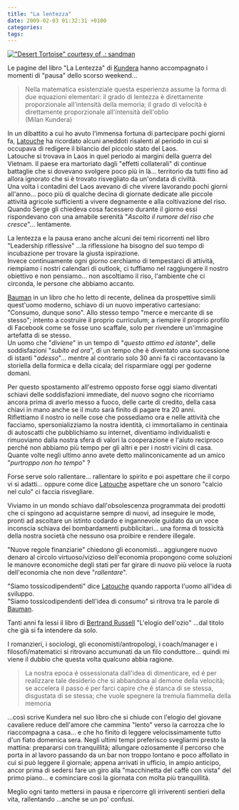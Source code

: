 ```yaml
---
title: "La lentezza"
date: 2009-02-03 01:32:31 +0100
categories: 
tags: 
---
```


[!["Desert Tortoise" courtesy of .: sandman](/~brain/content/tortoise.jpg)](http://www.flickr.com/photos/dotdoubledot/2422647740/)

Le pagine del libro "La Lentezza" di [Kundera](http://en.wikipedia.org/wiki/Milan_Kundera) hanno accompagnato i momenti di "pausa" dello scorso weekend...   
 

> Nella matematica esistenziale questa esperienza assume la forma di due equazioni elementari: il grado di lentezza è direttamente proporzionale all'intensità della memoria; il grado di velocità è direttamente proporzionale all'intensità dell'oblio   
> (Milan Kundera)

In un dibattito a cui ho avuto l'immensa fortuna di partecipare pochi giorni fa, [Latouche](http://en.wikipedia.org/wiki/Serge_Latouche) ha ricordato alcuni aneddoti risalenti al periodo in cui si occupava di redigere il bilancio del piccolo stato del Laos.  
Latouche si trovava in Laos in quel periodo ai margini della guerra del Vietnam. Il paese era martoriato dagli "effetti collaterali" di continue battaglie che si dovevano svolgere poco più in là... territorio da tutti fino ad allora ignorato che si è trovato risvegliato da un'ondata di civiltà.  
Una volta i contadini del Laos avevano di che vivere lavorando pochi giorni all'anno... poco più di qualche decina di giornate dedicate alle piccole attività agricole sufficienti a vivere degnamente e alla coltivazione del riso.  
Quando Serge gli chiedeva cosa facessero durante il giorno essi rispondevano con una amabile serenità "_Ascolto il rumore del riso che cresce_"... lentamente.

La lentezza e la pausa erano anche alcuni dei temi ricorrenti nel libro "Leadership riflessive" ...la riflessione ha bisogno del suo tempo di incubazione per trovare la giusta ispirazione.  
Invece continuamente ogni giorno cerchiamo di tempestarci di attività, riempiamo i nostri calendari di outlook, ci tuffiamo nel raggiungere il nostro obiettivo e non pensiamo... non ascoltiamo il riso, l'ambiente che ci circonda, le persone che abbiamo accanto.

[Bauman](http://en.wikipedia.org/wiki/Zygmunt_Bauman) in un libro che ho letto di recente, delinea da prospettive simili quest'uomo moderno, schiavo di un nuovo imperativo cartesiano: "Consumo, dunque sono". Allo stesso tempo "merce e mercante di se stesso"; intento a costruire il proprio curriculum; a riempire il proprio profilo di Facebook come se fosse uno scaffale, solo per rivendere un'immagine artefatta di se stesso.  
Un uomo che "_diviene_" in un tempo di "_questo attimo ed istante_", delle soddisfazioni "_subito ed ora_", di un tempo che è diventato una successione di istanti "_adesso_"... mentre al contrario solo 30 anni fa ci raccontavano la storiella della formica e della cicala; del risparmiare oggi per goderne domani.

Per questo spostamento all'estremo opposto forse oggi siamo diventati schiavi delle soddisfazioni immediate, del nuovo sogno che ricorriamo ancora prima di averlo messo a fuoco, delle carte di credito, della casa chiavi in mano anche se il muto sarà finito di pagare tra 20 anni.  
Riflettiamo il nostro io nelle cose che possediamo ora e nelle attività che facciamo, spersonializziamo la nostra identità, ci immortaliamo in centinaia di autoscatti che pubblichiamo su internet, diventiamo individualisti e rimuoviamo dalla nostra sfera di valori la cooperazione e l'aiuto reciproco perché non abbiamo più tempo per gli altri e per i nostri vicini di casa.  
Quante volte negli ultimo anno avete detto malinconicamente ad un amico "_purtroppo non ho tempo_" ? 

Forse serve solo rallentare... rallentare lo spirito e poi aspettare che il corpo vi si adatti... oppure come dice [Latouche](http://en.wikipedia.org/wiki/Serge_Latouche) aspettare che un sonoro "calcio nel culo" ci faccia risvegliare.

Viviamo in un mondo schiavo dall'obsolescenza programmata dei prodotti che ci spingono ad acquistarne sempre di nuovi, ad inseguire le mode, pronti ad ascoltare un istinto codardo e ingannevole guidato da un voce inconscia schiava dei bombardamenti pubblicitari... una forma di tossicità della nostra società che nessuno osa proibire e rendere illegale.

"Nuove regole finanziarie" chiedono gli economisti... aggiungere nuovo denaro al circolo virtuoso/vizioso dell'economia propongono come soluzioni le manovre economiche degli stati per far girare di nuovo più veloce la ruota dell'economia che non deve "_rallentare_".

"Siamo tossicodipendenti" dice [Latouche](http://en.wikipedia.org/wiki/Serge_Latouche) quando rapporta l'uomo all'idea di sviluppo.  
"Siamo tossicodipendenti dell'idea di consumo" si ritrova tra le parole di [Bauman](http://en.wikipedia.org/wiki/Zygmunt_Bauman).
 
Tanti anni fa lessi il libro di [Bertrand Russell](http://en.wikipedia.org/wiki/Bertrand_Russell) "L'elogio dell'ozio" ...dal titolo che già si fa intendere da solo.

I romanzieri, i sociologi, gli economisti/antropologi, i coach/manager e i filosofi/matematici si ritrovano accumunati da un filo conduttore... quindi mi viene il dubbio che questa volta qualcuno abbia ragione. 

> La nostra epoca é ossessionata dall'idea di dimenticare, ed é per realizzare tale desiderio che si abbandona al demone della velocità; se accelera il passo é per farci capire che é stanca di se stessa, disgustata di se stessa; che vuole spegnere la tremula fiammella della memoria

...così scrive Kundera nel suo libro che si chiude con l'elogio del giovane cavaliere reduce dell'amore che cammina "lento" verso la carrozza che lo riaccompagna a casa... e che ho finito di leggere velocissimamente tutto d'un fiato domenica sera. Negli ultimi tempi preferisco svegliarmi presto la mattina: prepararsi con tranquillità; allungare oziosamente il percorso che porta in al lavoro passando da un bar non troppo lontano e poco affollato in cui si può leggere il giornale; appena arrivati in ufficio, in ampio anticipo, ancor prima di sedersi fare un giro alla "macchinetta del caffè con vista" del primo piano... e cominciare così la giornata con molta più tranquillità.

Meglio ogni tanto mettersi in pausa e ripercorre gli irriverenti sentieri della vita, rallentando ...anche se un po' confusi.
